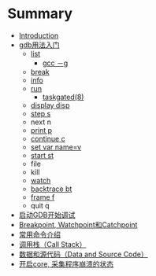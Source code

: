 # Summary

* [Introduction](README.md)
* [gdb用法入门](gdb.md)
  * [list](gdb/list.md)
    * [gcc －g](gdb/list/gcc-g.md)
  * [break](gdb/break.md)
  * [info](gdb/info.md)
  * [run](gdb/run.md)
    * [taskgated\(8\)](gdb/run/taskgated8.md)
  * [display  disp](gdb/display-disp.md)
  * [step  s](gdb/step-s.md)
  * next  n
  * [print  p](gdb/print-p.md)
  * [continue  c](gdb/continue-c.md)
  * [set var name=v](gdb/set-var-namev.md)
  * [start  st](gdb/start-st.md)
  * file
  * kill
  * [watch](gdb/watch.md)
  * [backtrace  bt](gdb/backtrace-bt.md)
  * [frame  f](gdb/frame-f.md)
  * quit  q
* [启动GDB开始调试](qi-dong-gdb-kai-shi-diao-shi.md)
* [Breakpoint, Watchpoint和Catchpoint](breakpoint-watchpointhe-catchpoint.md)
* [常用命令介绍](chang-yong-ming-ling-jie-shao.md)
* [调用栈（Call Stack）](diao-yong-zhan-ff08-call-stack.md)
* [数据和源代码（Data and Source Code）](shu-ju-he-yuandai-ma-ff08-data-and-source-code.md)
* [开启core, 采集程序崩溃的状态](kai-qi-core-cai-ji-cheng-xu-beng-kui-de-zhuang-tai.md)


